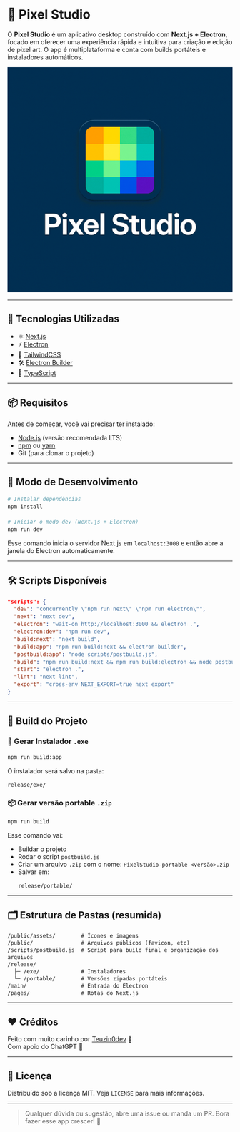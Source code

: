 # 🎨 Pixel Studio

O **Pixel Studio** é um aplicativo desktop construído com **Next.js + Electron**, focado em oferecer uma experiência rápida e intuitiva para criação e edição de pixel art. O app é multiplataforma e conta com builds portáteis e instaladores automáticos.
<!-- logo do pixel studio com 25% do tamanho original -->
![Logo do Pixel Studio](public/icons/icon.png)
  <!-- Atualize com o path real do ícone -->


---

## 🚀 Tecnologias Utilizadas

- ⚛️ [Next.js](https://nextjs.org/)
- ⚡ [Electron](https://www.electronjs.org/)
- 💅 [TailwindCSS](https://tailwindcss.com/) 
- 🛠️ [Electron Builder](https://www.electron.build/)
- 🧠 [TypeScript](https://www.typescriptlang.org/)

---

## 📦 Requisitos

Antes de começar, você vai precisar ter instalado:

- [Node.js](https://nodejs.org/) (versão recomendada LTS)
- [npm](https://www.npmjs.com/) ou [yarn](https://yarnpkg.com/)
- Git (para clonar o projeto)

---

## 🧪 Modo de Desenvolvimento

```bash
# Instalar dependências
npm install

# Iniciar o modo dev (Next.js + Electron)
npm run dev
```

Esse comando inicia o servidor Next.js em `localhost:3000` e então abre a janela do Electron automaticamente.

---

## 🛠️ Scripts Disponíveis

```json
"scripts": {
  "dev": "concurrently \"npm run next\" \"npm run electron\"",
  "next": "next dev",
  "electron": "wait-on http://localhost:3000 && electron .",
  "electron:dev": "npm run dev",
  "build:next": "next build",
  "build:app": "npm run build:next && electron-builder",
  "postbuild:app": "node scripts/postbuild.js",
  "build": "npm run build:next && npm run build:electron && node postbuild.js",
  "start": "electron .",
  "lint": "next lint",
  "export": "cross-env NEXT_EXPORT=true next export"
}
```

---

## 🧱 Build do Projeto

### 🔧 Gerar Instalador `.exe`

```bash
npm run build:app
```

O instalador será salvo na pasta:  
```
release/exe/
```

### 📦 Gerar versão portable `.zip`

```bash
npm run build
```

Esse comando vai:

- Buildar o projeto
- Rodar o script `postbuild.js`
- Criar um arquivo `.zip` com o nome: `PixelStudio-portable-<versão>.zip`
- Salvar em:  
  ```
  release/portable/
  ```

---

## 🗂️ Estrutura de Pastas (resumida)

```
/public/assets/        # Ícones e imagens
/public/               # Arquivos públicos (favicon, etc)
/scripts/postbuild.js  # Script para build final e organização dos arquivos
/release/
  ├─ /exe/             # Instaladores
  └─ /portable/        # Versões zipadas portáteis
/main/                 # Entrada do Electron
/pages/                # Rotas do Next.js
```

---

## ❤️ Créditos

Feito com muito carinho por [Teuzin0dev](https://github.com/seu-user-aqui) 🚀  
Com apoio do ChatGPT 🤖

---

## 📄 Licença

Distribuído sob a licença MIT. Veja `LICENSE` para mais informações.

---

> Qualquer dúvida ou sugestão, abre uma issue ou manda um PR. Bora fazer esse app crescer! 🌟